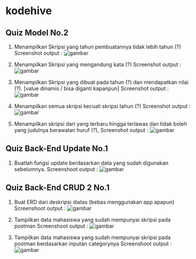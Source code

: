 # kodehive
## Quiz Model No.2

1. Menampilkan Skripsi yang tahun pembuatannya tidak lebih tahun (?)
Screenshot output : ![gambar](https://user-images.githubusercontent.com/17564153/179147221-97db6f2b-b22b-4679-9d55-07f686058808.png)

2. Menampilkan Skripsi yang mengandung kata (?)
Screenshot output : ![gambar](https://user-images.githubusercontent.com/17564153/179147143-737386f8-c686-45a2-9455-dc4733accb8c.png)

3. Menampilkan Skripsi yang dibuat pada tahun (?) dan mendapatkan nilai (?). [value dinamis / bisa diganti kapanpun]
Screenshot output : ![gambar](https://user-images.githubusercontent.com/17564153/179147076-d0fcd6e6-2ceb-45ec-9b58-06b9524be916.png)

4. Menampilkan semua skripsi kecuali skripsi tahun (?)
Screenshot output : ![gambar](https://user-images.githubusercontent.com/17564153/179147025-4db2a91f-e7d2-4ec4-9c27-eb138966ef5c.png)

5. Menampilkan skripsi dari yang terbaru hingga terlawas dan tidak boleh yang judulnya berawalan huruf (?), 
Screenshot output : ![gambar](https://user-images.githubusercontent.com/17564153/179146979-717db2ad-d91d-46ea-beeb-cd52b51aa18c.png)

## Quiz Back-End Update No.1

1. Buatlah fungsi update berdasarkan data yang sudah digunakan sebelumnya.
Screenshoot output : ![gambar](https://user-images.githubusercontent.com/17564153/179194042-3e60ea69-01ae-4959-93f4-706940611bd9.png)

## Quiz Back-End CRUD 2 No.1

1. Buat ERD dari deskripsi diatas (bebas menggunakan app apapun)
Screenshoot output : ![gambar](https://user-images.githubusercontent.com/17564153/179650477-e47c1253-f804-4fbb-9175-8df3dbf51d45.png)

2. Tampilkan data mahasiswa yang sudah mempunyai skripsi pada postman
Screenshoot output : ![gambar](https://user-images.githubusercontent.com/17564153/179650674-f6ac7599-a2f4-4510-a808-34cc930c5a6b.png)

3. Tampilkan data mahasiswa yang sudah mempunyai skripsi pada postman berdasarkan inputan categorynya
Screenshoot output : ![gambar](https://user-images.githubusercontent.com/17564153/179698112-cb798e22-c8ee-432b-8cd8-747305ad531a.png)

